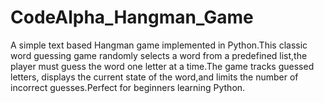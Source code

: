 # CodeAlpha_Hangman_Game
A simple text based Hangman game implemented in Python.This classic word guessing game randomly selects a word from a predefined list,the player must guess the word one letter at a time.The game tracks guessed letters, displays the current state of the word,and limits the number of incorrect guesses.Perfect for beginners learning Python.
